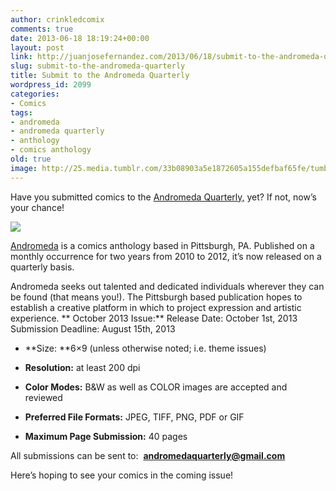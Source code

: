 ```yaml
---
author: crinkledcomix
comments: true
date: 2013-06-18 18:19:24+00:00
layout: post
link: http://juanjosefernandez.com/2013/06/18/submit-to-the-andromeda-quarterly/
slug: submit-to-the-andromeda-quarterly
title: Submit to the Andromeda Quarterly
wordpress_id: 2099
categories:
- Comics
tags:
- andromeda
- andromeda quarterly
- anthology
- comics anthology
old: true
image: http://25.media.tumblr.com/33b08903a5e1872605a155defbaf65fe/tumblr_moloubmvhF1rc4waeo1_400.gif
---
```

Have you submitted comics to the [Andromeda Quarterly,](http://littletired.wordpress.com/whats-andromeda/) yet? If not, now’s your chance!
<!--more-->
![](http://25.media.tumblr.com/33b08903a5e1872605a155defbaf65fe/tumblr_moloubmvhF1rc4waeo1_400.gif)

[Andromeda](https://www.facebook.com/pages/Andromeda-Quarterly/122087897831664?fref=ts) is a comics anthology based in Pittsburgh, PA. Published on a monthly occurrence for two years from 2010 to 2012, it’s now released on a quarterly basis.

Andromeda seeks out talented and dedicated individuals wherever they can be found (that means you!). The Pittsburgh based publication hopes to establish a creative platform in which to project expression and artistic experience.
**
October 2013 Issue:**
Release Date: October 1st, 2013
Submission Deadline: August 15th, 2013



	
  * **Size: **6×9 (unless otherwise noted; i.e. theme issues)

	
  * **Resolution:** at least 200 dpi

	
  * **Color Modes:** B&W as well as COLOR images are accepted and reviewed

	
  * **Preferred File Formats:** JPEG, TIFF, PNG, PDF or GIF

	
  * **Maximum Page Submission:** 40 pages


All submissions can be sent to:  **[andromedaquarterly@gmail.com](mailto:andromedaquarterly@gmail.com)**


Here’s hoping to see your comics in the coming issue!




